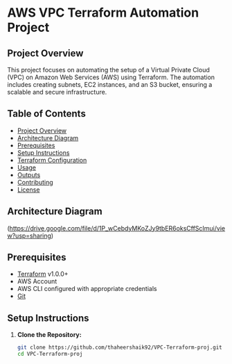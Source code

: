 # AWS VPC Terraform Automation Project

## Project Overview
This project focuses on automating the setup of a Virtual Private Cloud (VPC) on Amazon Web Services (AWS) using Terraform. The automation includes creating subnets, EC2 instances, and an S3 bucket, ensuring a scalable and secure infrastructure.

## Table of Contents
- [Project Overview](#project-overview)
- [Architecture Diagram](#architecture-diagram)
- [Prerequisites](#prerequisites)
- [Setup Instructions](#setup-instructions)
- [Terraform Configuration](#terraform-configuration)
- [Usage](#usage)
- [Outputs](#outputs)
- [Contributing](#contributing)
- [License](#license)

## Architecture Diagram
(https://drive.google.com/file/d/1P_wCebdyMKoZJy9tbER6oksCffScImui/view?usp=sharing)

## Prerequisites
- [Terraform](https://www.terraform.io/downloads.html) v1.0.0+
- AWS Account
- AWS CLI configured with appropriate credentials
- [Git](https://git-scm.com/downloads)

## Setup Instructions
1. **Clone the Repository:**
   ```sh
   git clone https://github.com/thaheershaik92/VPC-Terraform-proj.git
   cd VPC-Terraform-proj
